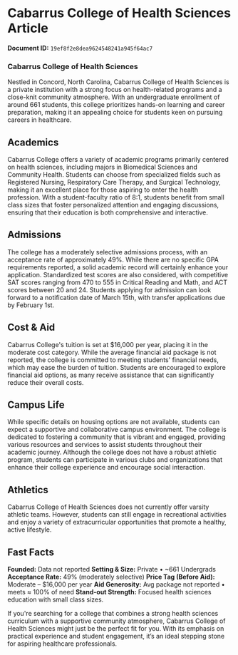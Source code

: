 # Cabarrus College of Health Sciences Article

**Document ID:** `19ef8f2e8dea9624548241a945f64ac7`

### Cabarrus College of Health Sciences

Nestled in Concord, North Carolina, Cabarrus College of Health Sciences is a private institution with a strong focus on health-related programs and a close-knit community atmosphere. With an undergraduate enrollment of around 661 students, this college prioritizes hands-on learning and career preparation, making it an appealing choice for students keen on pursuing careers in healthcare.

## Academics
Cabarrus College offers a variety of academic programs primarily centered on health sciences, including majors in Biomedical Sciences and Community Health. Students can choose from specialized fields such as Registered Nursing, Respiratory Care Therapy, and Surgical Technology, making it an excellent place for those aspiring to enter the health profession. With a student-faculty ratio of 8:1, students benefit from small class sizes that foster personalized attention and engaging discussions, ensuring that their education is both comprehensive and interactive.

## Admissions
The college has a moderately selective admissions process, with an acceptance rate of approximately 49%. While there are no specific GPA requirements reported, a solid academic record will certainly enhance your application. Standardized test scores are also considered, with competitive SAT scores ranging from 470 to 555 in Critical Reading and Math, and ACT scores between 20 and 24. Students applying for admission can look forward to a notification date of March 15th, with transfer applications due by February 1st.

## Cost & Aid
Cabarrus College's tuition is set at $16,000 per year, placing it in the moderate cost category. While the average financial aid package is not reported, the college is committed to meeting students' financial needs, which may ease the burden of tuition. Students are encouraged to explore financial aid options, as many receive assistance that can significantly reduce their overall costs.

## Campus Life
While specific details on housing options are not available, students can expect a supportive and collaborative campus environment. The college is dedicated to fostering a community that is vibrant and engaged, providing various resources and services to assist students throughout their academic journey. Although the college does not have a robust athletic program, students can participate in various clubs and organizations that enhance their college experience and encourage social interaction.

## Athletics
Cabarrus College of Health Sciences does not currently offer varsity athletic teams. However, students can still engage in recreational activities and enjoy a variety of extracurricular opportunities that promote a healthy, active lifestyle.

## Fast Facts
**Founded:** Data not reported
**Setting & Size:** Private • ~661 Undergrads
**Acceptance Rate:** 49% (moderately selective)
**Price Tag (Before Aid):** Moderate – $16,000 per year
**Aid Generosity:** Avg package not reported • meets ≈ 100% of need
**Stand-out Strength:** Focused health sciences education with small class sizes.

If you're searching for a college that combines a strong health sciences curriculum with a supportive community atmosphere, Cabarrus College of Health Sciences might just be the perfect fit for you. With its emphasis on practical experience and student engagement, it’s an ideal stepping stone for aspiring healthcare professionals.
